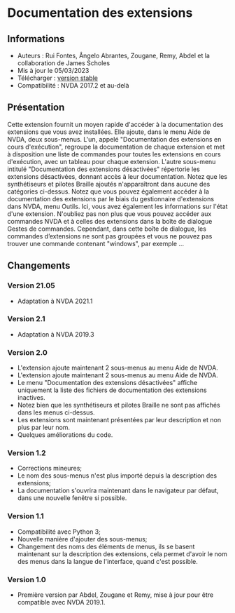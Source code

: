 # Documentation des extensions #

## Informations ##
* Auteurs : Rui Fontes, Ângelo Abrantes, Zougane, Remy, Abdel et la collaboration de James Scholes
* Mis à jour le 05/03/2023
* Télécharger : [version stable][1]
* Compatibilité : NVDA 2017.2 et au-delà

## Présentation ##
Cette extension fournit un moyen rapide d'accéder à la documentation des extensions que vous avez installées.
Elle ajoute, dans le menu Aide de NVDA, deux sous-menus.
L'un, appelé "Documentation des extensions en cours d'exécution", regroupe la documentation de chaque extension et met à disposition une liste de commandes pour toutes les extensions en cours d'exécution, avec un tableau pour chaque extension.
L'autre sous-menu intitulé "Documentation des extensions désactivées" répertorie les extensions désactivées, donnant accès à leur documentation.
Notez que les synthétiseurs et pilotes Braille ajoutés n'apparaîtront dans aucune des catégories ci-dessus.
Notez que vous pouvez également accéder à la documentation des extensions par le biais du gestionnaire d'extensions dans NVDA, menu Outils. Ici, vous avez également les informations sur l'état d'une extension.
N'oubliez pas non plus que vous pouvez accéder aux commandes NVDA et à celles des extensions dans la boîte de dialogue Gestes de commandes. Cependant, dans cette boîte de dialogue, les commandes d’extensions ne sont pas groupées et vous ne pouvez pas trouver une commande contenant "windows", par exemple ...

## Changements ##

### Version 21.05 ###
* Adaptation à NVDA 2021.1

### Version 2.1 ###
* Adaptation à NVDA 2019.3

### Version 2.0 ###
* L'extension ajoute maintenant 2 sous-menus au menu Aide de NVDA.
* L'extension ajoute maintenant 2 sous-menus au menu Aide de NVDA.
* Le menu "Documentation des extensions désactivées" affiche uniquement la liste des fichiers de documentation des extensions inactives.
* Notez bien que les synthétiseurs et pilotes Braille ne sont pas affichés dans les menus ci-dessus.
* Les extensions sont maintenant présentées par leur description et non plus par leur nom.
* Quelques améliorations du code.

### Version 1.2 ###
* Corrections mineures;
* Le nom des sous-menus n'est plus importé depuis la description des extensions;
* La documentation s'ouvrira maintenant dans le navigateur par défaut, dans une nouvelle fenêtre si possible.

### Version 1.1 ###
* Compatibilité avec Python 3;
* Nouvelle manière d'ajouter des sous-menus;
* Changement des noms des éléments de menus, ils se basent maintenant sur la description des extensions, cela permet d'avoir le nom des menus dans la langue de l'interface, quand c'est possible.

### Version 1.0 ###
* Première version par Abdel, Zougane et Remy, mise à jour pour être compatible avec NVDA 2019.1.

[1]: https://addons.nvda-project.org/files/get.php?file=addonshelp
